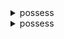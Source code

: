 <details>
<summary> possess </summary>
have
</details> 

<details>
<summary> possess </summary>
have
</details> 
